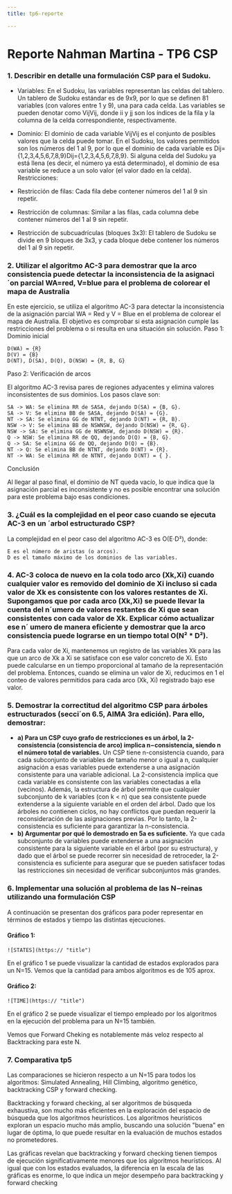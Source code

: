 ```yaml
---
title: tp6-reporte

---
```


# Reporte Nahman Martina - TP6 CSP

### 1. Describir en detalle una formulación CSP para el Sudoku.

* Variables:
En el Sudoku, las variables representan las celdas del tablero. Un tablero de Sudoku estándar es de 9x9, por lo que se definen 81 variables (con valores entre 1 y 9), una para cada celda. Las variables se pueden denotar como VijVij, donde ii y jj son los índices de la fila y la columna de la celda correspondiente, respectivamente.
* Dominio:
El dominio de cada variable VijVij es el conjunto de posibles valores que la celda puede tomar. En el Sudoku, los valores permitidos son los números del 1 al 9, por lo que el dominio de cada variable es Dij={1,2,3,4,5,6,7,8,9}Dij={1,2,3,4,5,6,7,8,9}.
Si alguna celda del Sudoku ya está llena (es decir, el número ya está determinado), el dominio de esa variable se reduce a un solo valor (el valor dado en la celda).
 Restricciones:

* Restricción de filas:
Cada fila debe contener números del 1 al 9 sin repetir.

* Restricción de columnas: 
Similar a las filas, cada columna debe contener números del 1 al 9 sin repetir.

* Restricción de subcuadrículas (bloques 3x3):
El tablero de Sudoku se divide en 9 bloques de 3x3, y cada bloque debe contener los números del 1 al 9 sin repetir. 

### 2. Utilizar el algoritmo AC-3 para demostrar que la arco consistencia puede detectar la inconsistencia de la asignaci´on parcial WA=red, V=blue para el problema de colorear el mapa de Australia


En este ejercicio, se utiliza el algoritmo AC-3 para detectar la inconsistencia de la asignación parcial WA = Red y V = Blue en el problema de colorear el mapa de Australia. El objetivo es comprobar si esta asignación cumple las restricciones del problema o si resulta en una situación sin solución.
Paso 1: Dominio inicial

    D(WA) = {R}
    D(V) = {B}
    D(NT), D(SA), D(Q), D(NSW) = {R, B, G}

Paso 2: Verificación de arcos

El algoritmo AC-3 revisa pares de regiones adyacentes y elimina valores inconsistentes de sus dominios. Los pasos clave son:

    SA -> WA: Se elimina RR de SASA, dejando D(SA) = {B, G}.
    SA -> V: Se elimina BB de SASA, dejando D(SA) = {G}.
    NT -> SA: Se elimina GG de NTNT, dejando D(NT) = {R, B}.
    NSW -> V: Se elimina BB de NSWNSW, dejando D(NSW) = {R, G}.
    NSW -> SA: Se elimina GG de NSWNSW, dejando D(NSW) = {R}.
    Q -> NSW: Se elimina RR de QQ, dejando D(Q) = {B, G}.
    Q -> SA: Se elimina GG de QQ, dejando D(Q) = {B}.
    NT -> Q: Se elimina BB de NTNT, dejando D(NT) = {R}.
    NT -> WA: Se elimina RR de NTNT, dejando D(NT) = { }.

Conclusión

Al llegar al paso final, el dominio de NT queda vacío, lo que indica que la asignación parcial es inconsistente y no es posible encontrar una solución para este problema bajo esas condiciones.

### 3. ¿Cuál es la complejidad en el peor caso cuando se ejecuta AC-3 en un ´arbol estructurado CSP?

La complejidad en el peor caso del algoritmo AC-3 es O(E⋅D²), donde:

    E es el número de aristas (o arcos).
    D es el tamaño máximo de los dominios de las variables.
    
### 4. AC-3 coloca de nuevo en la cola todo arco (Xk,Xi) cuando cualquier valor es removido del dominio de Xi incluso si cada valor de Xk es consistente con los valores restantes de Xi. Supongamos que por cada arco (Xk,Xi) se puede llevar la cuenta del n´umero de valores restantes de Xi que sean consistentes con cada valor de Xk. Explicar cómo actualizar ese n´ umero de manera eficiente y demostrar que la arco consistencia puede lograrse en un tiempo total O(N² * D²).
Para cada valor de Xi, mantenemos un registro de las variables Xk para las que un arco de Xk a Xi se satisface con ese valor concreto de Xi. Esto puede calcularse en un tiempo proporcional al tamaño de la representación del problema. Entonces, cuando se elimina un valor de Xi, reducimos en 1 el conteo de valores permitidos para cada arco (Xk, Xi) registrado bajo ese valor.
### 5. Demostrar la correctitud del algoritmo CSP para árboles estructurados (secci´on 6.5, AIMA 3ra edición). Para ello, demostrar: 
* **a) Para un CSP cuyo grafo de restricciones es un árbol, la 2-consistencia (consistencia de arco) implica n−consistencia, siendo n el número total de variables.**
Un CSP tiene n-consistencia cuando, para cada subconjunto de variables de tamaño menor o igual a n, cualquier asignación a esas variables puede extenderse a una asignación consistente para una variable adicional. La 2-consistencia implica que cada variable es consistente con las variables conectadas a ella (vecinos). Además, la estructura de árbol permite que cualquier subconjunto de k variables (con k < n) que sea consistente puede extenderse a la siguiente variable en el orden del árbol.
Dado que los árboles no contienen ciclos, no hay conflictos que puedan requerir la reconsideración de las asignaciones previas. Por lo tanto, la 2-consistencia es suficiente para garantizar la n-consistencia.
* **b) Argumentar por qué lo demostrado en 5a es suficiente.**
Ya que cada subconjunto de variables puede extenderse a una asignación consistente para la siguiente variable en el árbol (por su estructura), y dado que el árbol se puede recorrer sin necesidad de retroceder, la 2-consistencia es suficiente para asegurar que se pueden satisfacer todas las restricciones sin necesidad de verificar subconjuntos más grandes.
### 6.  Implementar una solución al problema de las N−reinas utilizando una formulación CSP
A continuación se presentan dos gráficos para poder representar en términos de estados y tiempo las distintas ejecuciones. 
#### Gráfico 1: 
    ![STATES](https:// "title")
En el gráfico 1 se puede visualizar la cantidad de estados explorados para un N=15. Vemos que la cantidad para ambos algoritmos es de 105 aprox. 

#### Gráfico 2: 
    ![TIME](https:// "title")
    
En el gráfico 2 se puede visualizar el tiempo empleado por los algoritmos en la ejecución del problema para un N=15 también.

Vemos que Forward Cheking es notablemente más veloz respecto al Backtracking para este N. 

### 7. Comparativa tp5

Las comparaciones se hicieron respecto a un N=15 para todos los algoritmos: Simulated Annealing,  Hill Climbing, algoritmo genético, backtracking CSP y forward checking.

Backtracking y forward checking,  al ser algoritmos de búsqueda exhaustiva, son mucho más eficientes en la exploración del espacio de búsqueda que los algoritmos heurísticos. Los algoritmos heurísticos exploran un espacio mucho más amplio, buscando una solución "buena" en lugar de óptima, lo que puede resultar en la evaluación de muchos estados no prometedores.

 Las gráficas revelan que backtracking y forward checking tienen tiempos de ejecución significativamente menores que los algoritmos heurísticos. Al igual que con los estados evaluados, la diferencia en la escala de las gráficas es enorme, lo que indica un mejor desempeño para backtracking y forward checking
